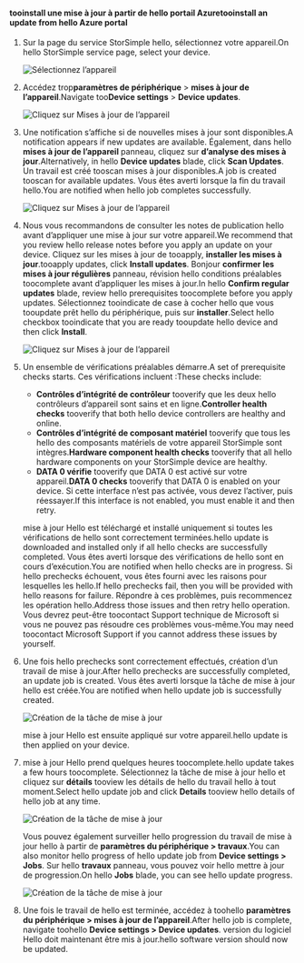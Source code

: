 <!--author=alkohli last changed: 08/04/17-->

#### <a name="tooinstall-an-update-from-hello-azure-portal"></a><span data-ttu-id="8139b-101">tooinstall une mise à jour à partir de hello portail Azure</span><span class="sxs-lookup"><span data-stu-id="8139b-101">tooinstall an update from hello Azure portal</span></span>

1. <span data-ttu-id="8139b-102">Sur la page du service StorSimple hello, sélectionnez votre appareil.</span><span class="sxs-lookup"><span data-stu-id="8139b-102">On hello StorSimple service page, select your device.</span></span>

    ![Sélectionnez l’appareil](./media/storsimple-8000-install-update5-via-portal/update1.png)

2. <span data-ttu-id="8139b-104">Accédez trop**paramètres de périphérique** > **mises à jour de l’appareil**.</span><span class="sxs-lookup"><span data-stu-id="8139b-104">Navigate too**Device settings** > **Device updates**.</span></span>

    ![Cliquez sur Mises à jour de l’appareil](./media/storsimple-8000-install-update5-via-portal/update2.png)

2. <span data-ttu-id="8139b-106">Une notification s’affiche si de nouvelles mises à jour sont disponibles.</span><span class="sxs-lookup"><span data-stu-id="8139b-106">A notification appears if new updates are available.</span></span> <span data-ttu-id="8139b-107">Également, dans hello **mises à jour de l’appareil** panneau, cliquez sur **d’analyse des mises à jour**.</span><span class="sxs-lookup"><span data-stu-id="8139b-107">Alternatively, in hello **Device updates** blade, click **Scan Updates**.</span></span> <span data-ttu-id="8139b-108">Un travail est créé tooscan mises à jour disponibles.</span><span class="sxs-lookup"><span data-stu-id="8139b-108">A job is created tooscan for available updates.</span></span> <span data-ttu-id="8139b-109">Vous êtes averti lorsque la fin du travail hello.</span><span class="sxs-lookup"><span data-stu-id="8139b-109">You are notified when hello job completes successfully.</span></span>

    ![Cliquez sur Mises à jour de l’appareil](./media/storsimple-8000-install-update5-via-portal/update3.png)

3. <span data-ttu-id="8139b-111">Nous vous recommandons de consulter les notes de publication hello avant d’appliquer une mise à jour sur votre appareil.</span><span class="sxs-lookup"><span data-stu-id="8139b-111">We recommend that you review hello release notes before you apply an update on your device.</span></span> <span data-ttu-id="8139b-112">Cliquez sur les mises à jour de tooapply, **installer les mises à jour**.</span><span class="sxs-lookup"><span data-stu-id="8139b-112">tooapply updates, click **Install updates**.</span></span> <span data-ttu-id="8139b-113">Bonjour **confirmer les mises à jour régulières** panneau, révision hello conditions préalables toocomplete avant d’appliquer les mises à jour.</span><span class="sxs-lookup"><span data-stu-id="8139b-113">In hello **Confirm regular updates** blade, review hello prerequisites toocomplete before you apply updates.</span></span> <span data-ttu-id="8139b-114">Sélectionnez tooindicate de case à cocher hello que vous tooupdate prêt hello du périphérique, puis sur **installer**.</span><span class="sxs-lookup"><span data-stu-id="8139b-114">Select hello checkbox tooindicate that you are ready tooupdate hello device and then click **Install**.</span></span>

    ![Cliquez sur Mises à jour de l’appareil](./media/storsimple-8000-install-update5-via-portal/update4.png)

6. <span data-ttu-id="8139b-116">Un ensemble de vérifications préalables démarre.</span><span class="sxs-lookup"><span data-stu-id="8139b-116">A set of prerequisite checks starts.</span></span> <span data-ttu-id="8139b-117">Ces vérifications incluent :</span><span class="sxs-lookup"><span data-stu-id="8139b-117">These checks include:</span></span>
   
   * <span data-ttu-id="8139b-118">**Contrôles d’intégrité de contrôleur** tooverify que les deux hello contrôleurs d’appareil sont sains et en ligne.</span><span class="sxs-lookup"><span data-stu-id="8139b-118">**Controller health checks** tooverify that both hello device controllers are healthy and online.</span></span>
   * <span data-ttu-id="8139b-119">**Contrôles d’intégrité de composant matériel** tooverify que tous les hello des composants matériels de votre appareil StorSimple sont intègres.</span><span class="sxs-lookup"><span data-stu-id="8139b-119">**Hardware component health checks** tooverify that all hello hardware components on your StorSimple device are healthy.</span></span>
   * <span data-ttu-id="8139b-120">**DATA 0 vérifie** tooverify que DATA 0 est activé sur votre appareil.</span><span class="sxs-lookup"><span data-stu-id="8139b-120">**DATA 0 checks** tooverify that DATA 0 is enabled on your device.</span></span> <span data-ttu-id="8139b-121">Si cette interface n’est pas activée, vous devez l’activer, puis réessayer.</span><span class="sxs-lookup"><span data-stu-id="8139b-121">If this interface is not enabled, you must enable it and then retry.</span></span>

    <span data-ttu-id="8139b-122">mise à jour Hello est téléchargé et installé uniquement si toutes les vérifications de hello sont correctement terminées.</span><span class="sxs-lookup"><span data-stu-id="8139b-122">hello update is downloaded and installed only if all hello checks are successfully completed.</span></span> <span data-ttu-id="8139b-123">Vous êtes averti lorsque des vérifications de hello sont en cours d’exécution.</span><span class="sxs-lookup"><span data-stu-id="8139b-123">You are notified when hello checks are in progress.</span></span> <span data-ttu-id="8139b-124">Si hello prechecks échouent, vous êtes fourni avec les raisons pour lesquelles les hello.</span><span class="sxs-lookup"><span data-stu-id="8139b-124">If hello prechecks fail, then you will be provided with hello reasons for failure.</span></span> <span data-ttu-id="8139b-125">Répondre à ces problèmes, puis recommencez les opération hello.</span><span class="sxs-lookup"><span data-stu-id="8139b-125">Address those issues and then retry hello operation.</span></span> <span data-ttu-id="8139b-126">Vous devrez peut-être toocontact Support technique de Microsoft si vous ne pouvez pas résoudre ces problèmes vous-même.</span><span class="sxs-lookup"><span data-stu-id="8139b-126">You may need toocontact Microsoft Support if you cannot address these issues by yourself.</span></span>

7. <span data-ttu-id="8139b-127">Une fois hello prechecks sont correctement effectués, création d’un travail de mise à jour.</span><span class="sxs-lookup"><span data-stu-id="8139b-127">After hello prechecks are successfully completed, an update job is created.</span></span> <span data-ttu-id="8139b-128">Vous êtes averti lorsque la tâche de mise à jour hello est créée.</span><span class="sxs-lookup"><span data-stu-id="8139b-128">You are notified when hello update job is successfully created.</span></span>
   
    ![Création de la tâche de mise à jour](./media/storsimple-8000-install-update5-via-portal/update6.png)
   
    <span data-ttu-id="8139b-130">mise à jour Hello est ensuite appliqué sur votre appareil.</span><span class="sxs-lookup"><span data-stu-id="8139b-130">hello update is then applied on your device.</span></span>

9. <span data-ttu-id="8139b-131">mise à jour Hello prend quelques heures toocomplete.</span><span class="sxs-lookup"><span data-stu-id="8139b-131">hello update takes a few hours toocomplete.</span></span> <span data-ttu-id="8139b-132">Sélectionnez la tâche de mise à jour hello et cliquez sur **détails** tooview les détails de hello du travail hello à tout moment.</span><span class="sxs-lookup"><span data-stu-id="8139b-132">Select hello update job and click **Details** tooview hello details of hello job at any time.</span></span>

    ![Création de la tâche de mise à jour](./media/storsimple-8000-install-update5-via-portal/update8.png)

     <span data-ttu-id="8139b-134">Vous pouvez également surveiller hello progression du travail de mise à jour hello à partir de **paramètres du périphérique > travaux**.</span><span class="sxs-lookup"><span data-stu-id="8139b-134">You can also monitor hello progress of hello update job from **Device settings > Jobs**.</span></span> <span data-ttu-id="8139b-135">Sur hello **travaux** panneau, vous pouvez voir hello mettre à jour de progression.</span><span class="sxs-lookup"><span data-stu-id="8139b-135">On hello **Jobs** blade, you can see hello update progress.</span></span>

     ![Création de la tâche de mise à jour](./media/storsimple-8000-install-update5-via-portal/update7.png)

10. <span data-ttu-id="8139b-137">Une fois le travail de hello est terminée, accédez à toohello **paramètres du périphérique > mises à jour de l’appareil**.</span><span class="sxs-lookup"><span data-stu-id="8139b-137">After hello job is complete, navigate toohello **Device settings > Device updates**.</span></span> <span data-ttu-id="8139b-138">version du logiciel Hello doit maintenant être mis à jour.</span><span class="sxs-lookup"><span data-stu-id="8139b-138">hello software version should now be updated.</span></span>

